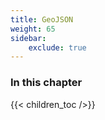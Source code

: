 ```yaml
---
title: GeoJSON
weight: 65
sidebar:
    exclude: true
---
```


### In this chapter

{{< children_toc />}}
